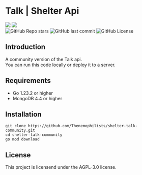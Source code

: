# **Talk | Shelter Api**

<a href="https://shelter.nemophilists.com/"><img src="https://img.shields.io/badge/-Shelter|Nemophilists-445d28?style=flat-square&logo=Google-Chrome&logoColor=white"/></a>
<a href="mailto:studio@nemophilists.com"><img src="https://img.shields.io/badge/-Studio@nemophilists.com-445d28?style=flat-square&logo=Gmail&logoColor=white"/></a>\
![GitHub Repo stars](https://img.shields.io/github/stars/Thenemophilists/shelter-talk-community?style=flat-square)
![GitHub last commit](https://img.shields.io/github/last-commit/Thenemophilists/shelter-talk-community?style=flat-square)
![GitHub License](https://img.shields.io/github/license/Thenemophilists/shelter-talk-community?style=flat-square)

## **Introduction**

A community version of the Talk api. \
You can run this code locally or deploy it to a server.

## **Requirements**

- Go 1.23.2 or higher
- MongoDB 4.4 or higher

## **Installation**

```
git clone https://github.com/Thenemophilists/shelter-talk-community.git
cd shelter-talk-community
go mod download
```

## **License**

This project is licensend under the AGPL-3.0 license.
